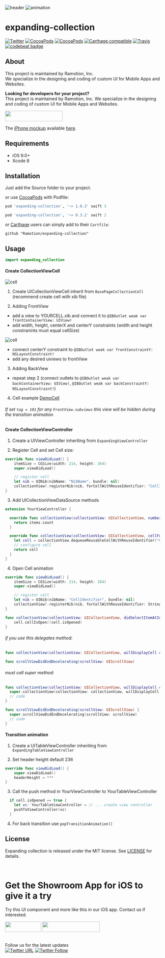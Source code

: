 ![header](./header.png)
![animation](./preview.gif)


# expanding-collection

[![Twitter](https://img.shields.io/badge/Twitter-@Ramotion-blue.svg?style=flat)](http://twitter.com/Ramotion)
[![CocoaPods](https://img.shields.io/cocoapods/p/expanding-collection.svg)](https://cocoapods.org/pods/expanding-collection)
[![CocoaPods](https://img.shields.io/cocoapods/v/expanding-collection.svg)](http://cocoapods.org/pods/expanding-collection)
[![Carthage compatible](https://img.shields.io/badge/Carthage-compatible-4BC51D.svg?style=flat)](https://github.com/Ramotion/expanding-collection)
[![Travis](https://travis-ci.org/Ramotion/expanding-collection.svg?branch=master)](https://travis-ci.org/Ramotion/expanding-collection)
[![codebeat badge](https://codebeat.co/badges/6a009992-5bf2-4730-aa35-f3b20ce7693d)](https://codebeat.co/projects/github-com-ramotion-expanding-collection)

## About
This project is maintained by Ramotion, Inc.<br>
We specialize in the designing and coding of custom UI for Mobile Apps and Websites.<br>

**Looking for developers for your project?**<br>
This project is maintained by Ramotion, Inc. We specialize in the designing and coding of custom UI for Mobile Apps and Websites.

<a href="https://ramotion.com/?utm_source=gthb&utm_medium=special&utm_campaign=expanding-collection-contact-us/#Get_in_Touch"> 
<img src="https://github.com/ramotion/gliding-collection/raw/master/contact_our_team@2x.png" width="187" height="34"></a> <br>


The [iPhone mockup](https://store.ramotion.com?utm_source=gthb&utm_medium=special&utm_campaign=expanding-collection) available [here](https://store.ramotion.com?utm_source=gthb&utm_medium=special&utm_campaign=expanding-collection).

## Requirements

- iOS 9.0+
- Xcode 8

## Installation

Just add the Source folder to your project.

or use [CocoaPods](https://cocoapods.org) with Podfile:
``` ruby
pod 'expanding-collection', '~> 1.0.3' swift 3

pod 'expanding-collection', '~> 0.3.2' swift 2
```
or [Carthage](https://github.com/Carthage/Carthage) users can simply add to their `Cartfile`:
```
github "Ramotion/expanding-collection"
```

## Usage

```swift
import expanding_collection
```

#### Create CollectionViewCell
![cell](https://raw.githubusercontent.com/Ramotion/expanding-collection/master/images/image2.png)

1) Create UICollectionViewCell inherit from `BasePageCollectionCell` (recommend create cell with xib file)

2) Adding FrontView
  - add a view to YOURCELL.xib and connect it to `@IBOutlet weak var frontContainerView: UIView!`  
  - add width, height, centerX and centerY constraints (width and height constranints must equal cellSize)

  ![cell](https://raw.githubusercontent.com/Ramotion/expanding-collection/master/images/image1.png)  
  - connect centerY constraint to `@IBOutlet weak var frontConstraintY: NSLayoutConstraint!`
  - add any desired uiviews to frontView

3) Adding BackView
  - repeat step 2 (connect outlets to `@IBOutlet weak var backContainerView: UIView!`, `@IBOutlet weak var backConstraintY: NSLayoutConstraint!`)

4) Cell example [DemoCell](https://github.com/Ramotion/expanding-collection/tree/master/DemoExpandingCollection/DemoExpandingCollection/ViewControllers/DemoViewController/Cells)

###### If set `tag = 101` for any `FrontView.subviews` this view will be hidden during the transition animation

#### Create CollectionViewController  

1) Create a UIViewController inheriting from `ExpandingViewController`

2) Register Cell and set Cell size:

``` swift
override func viewDidLoad() {
    itemSize = CGSize(width: 214, height: 264)
    super.viewDidLoad()

    // register cell
    let nib = UINib(nibName: "NibName", bundle: nil)
    collectionView?.registerNib(nib, forCellWithReuseIdentifier: "CellIdentifier")
}
```

3) Add UICollectionViewDataSource methods

``` swift
extension YourViewController {

  override func collectionView(collectionView: UICollectionView, numberOfItemsInSection section: Int) -> Int {
    return items.count
  }

  override func collectionView(collectionView: UICollectionView, cellForItemAtIndexPath indexPath: NSIndexPath) -> UICollectionViewCell {
    let cell = collectionView.dequeueReusableCellWithReuseIdentifier("CellIdentifier"), forIndexPath: indexPath)
    // configure cell
    return cell
  }
}
```

4) Open Cell animation

```swift
override func viewDidLoad() {
    itemSize = CGSize(width: 214, height: 264)
    super.viewDidLoad()

    // register cell
    let nib = UINib(nibName: "CellIdentifier", bundle: nil)
    collectionView?.registerNib(nib, forCellWithReuseIdentifier: String(DemoCollectionViewCell))
}
```

``` swift
func collectionView(collectionView: UICollectionView, didSelectItemAtIndexPath indexPath: NSIndexPath) {
    cell.cellIsOpen(!cell.isOpened)
}
```

###### if you use this delegates method:
```Swift
func collectionView(collectionView: UICollectionView, willDisplayCell cell: UICollectionViewCell, forItemAtIndexPath indexPath: NSIndexPath)

func scrollViewDidEndDecelerating(scrollView: UIScrollView)
```
###### must call super method:  
```Swift
func collectionView(collectionView: UICollectionView, willDisplayCell cell: UICollectionViewCell, forItemAtIndexPath indexPath: NSIndexPath) {
  super.collectionView(collectionView: collectionView, willDisplayCell cell: cell, forItemAtIndexPath indexPath: indexPath)
  // code
}

func scrollViewDidEndDecelerating(scrollView: UIScrollView) {
  super.scrollViewDidEndDecelerating(scrollView: scrollView)
  // code
}
```
#### Transition animation

1) Create a UITableViewController inheriting from `ExpandingTableViewController`

2) Set header height default 236

``` swift
override func viewDidLoad() {
    super.viewDidLoad()
    headerHeight = ***
}  
```

3) Call the push method in YourViewController to YourTableViewController

``` swift
  if cell.isOpened == true {
    let vc: YourTableViewController = // ... create view controller  
    pushToViewController(vc)
  }
```
4) For back transition use `popTransitionAnimation()`


## License

Expanding collection is released under the MIT license.
See [LICENSE](./LICENSE) for details.

<br>

# Get the Showroom App for iOS to give it a try
Try this UI component and more like this in our iOS app. Contact us if interested.

<a href="https://itunes.apple.com/app/apple-store/id1182360240?pt=550053&ct=expanding-collection&mt=8" > 
<img src="https://github.com/ramotion/gliding-collection/raw/master/app_store@2x.png" width="117" height="34"></a>
<a href="https://ramotion.com/?utm_source=gthb&utm_medium=special&utm_campaign=expanding-collection-contact-us/#Get_in_Touch"> 
<img src="https://github.com/ramotion/gliding-collection/raw/master/contact_our_team@2x.png" width="187" height="34"></a>
<br>
<br>

Follow us for the latest updates<br>
[![Twitter URL](https://img.shields.io/twitter/url/http/shields.io.svg?style=social)](https://twitter.com/intent/tweet?text=https://github.com/ramotion/expanding-collection)
[![Twitter Follow](https://img.shields.io/twitter/follow/ramotion.svg?style=social)](https://twitter.com/ramotion)
